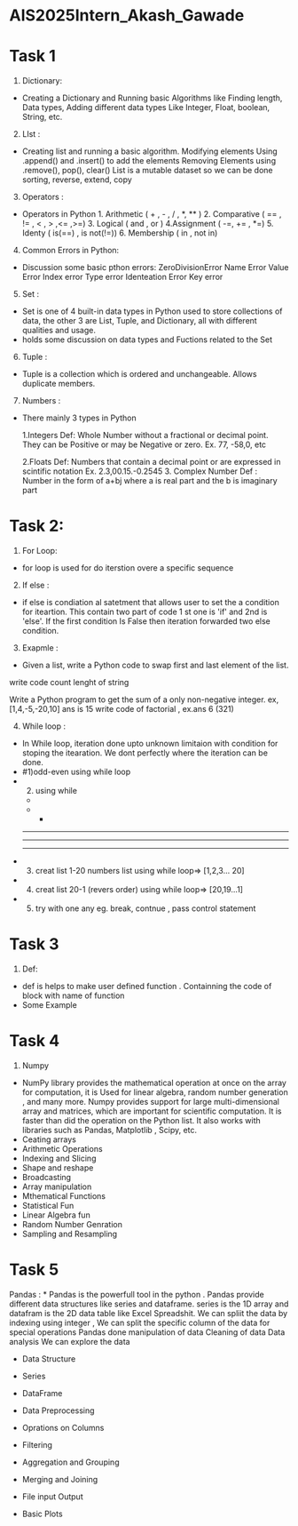 # AIS2025Intern_Akash_Gawade
# Task 1
1) Dictionary:
  - Creating a Dictionary and Running basic Algorithms like Finding length, Data types, Adding different data types Like Integer, Float, boolean, String, etc.
2) LIst :
  - Creating list and running a basic algorithm. Modifying elements
  	Using .append() and .insert() to add the elements
  	Removing Elements using .remove(), pop(), clear()
  	List is a mutable dataset so we can be done sorting, reverse, extend, copy
3) Operators :
  - Operators in Python
	     1. Arithmetic ( + , - , / , *, ** )
	     2. Comparative ( == , != , < , > ,<= ,>=)
	     3. Logical ( and , or )
	     4.Assignment ( -=, += , *=)
	     5. Identy ( is(==) , is not(!=))
	     6. Membership ( in , not in)
4) Common Errors in Python:
  - Discussion some basic pthon errors:
  		ZeroDivisionError
		Name Error
		Value Error
		Index error
		Type error
		Identeation Error
		Key error
5) Set :
- Set is one of 4 built-in data types in Python used to store collections of data, the other 3 are List, Tuple, and Dictionary, all with different qualities and usage.
- holds some discussion on data types and Fuctions related to  the Set
6) Tuple :
- Tuple is a collection which is ordered and unchangeable. Allows duplicate members.
  
7) Numbers :
- There mainly 3 types in Python

	1.Integers
	    Def: Whole Number without a fractional or decimal point. They can be Positive or may be Negative or zero. Ex. 77, -58,0, etc
	    
	2.Floats
	    Def: Numbers that contain a decimal point or are expressed in scintific notation 
	    Ex. 2.3,00.15.-0.2545
	3. Complex Number
	    Def : Number in the form of a+bj where a is real part and the b is imaginary part


# Task 2:
1) For Loop:
- for loop is used for do iterstion overe a specific sequence

2) If else :
- if else is condiation al satetment that allows user to set the a condition for iteartion.
This contain two part of code 1 st one is 'if' and 2nd is 'else'.
If the first condition Is False then iteration forwarded two else condition.

3) Exapmle :
- Given a list, write a Python code to swap first and last element of the list.

write code count lenght of string

Write a Python program to get the sum of a only non-negative integer. ex, [1,4,-5,-20,10] ans is 15
write code of factorial , ex.ans 6 (321)


4) While loop :
- In While loop, iteration done upto unknown limitaion with condition for stoping the itearation. We dont perfectly where the iteration can be done.
- #1)odd-even using while loop 
- 2) using while
	* 
	* *
	* * *
	* * * *
	* * * * *
- 3) creat list 1-20 numbers list using while loop=> [1,2,3... 20]
- 4)  creat list 20-1 (revers order) using while loop=> [20,19...1]
- 5) try with one any eg. break, contnue , pass control statement
# Task 3
1) Def:
  * def is helps to make user defined function . Containning the code of block with name of function
* Some Example
# Task 4
1) Numpy
* NumPy library provides the mathematical operation at once on the array for computation, it is Used for linear algebra, random number generation , and many more. Numpy provides support for large multi-dimensional array and matrices, which are important for scientific computation. It is faster than did the operation on the Python list. It also works with libraries such as Pandas, Matplotlib , Scipy, etc.
* Ceating arrays
* Arithmetic Operations
* Indexing and Slicing
* Shape and reshape
* Broadcasting
* Array manipulation
* Mthematical Functions
* Statistical Fun
* Linear Algebra fun
* Random Number Genration
* Sampling and Resampling

# Task 5
Pandas :
	* Pandas is the powerfull tool in the python . Pandas provide different data structures like series and dataframe. series is the 1D array and datafram is the 2D data table like Excel Spreadshit. We can spliit the data by indexing using integer , We can split the specific column of the data for special operations
	Pandas done manipulation of data
	Cleaning of data
	Data analysis
	We can explore the data
 * Data Structure
 * Series
 * DataFrame
 * Data Preprocessing
 * Oprations on Columns
 * Filtering
 * Aggregation and  Grouping
 * Merging and Joining
 * File input Output

* Basic Plots

  
